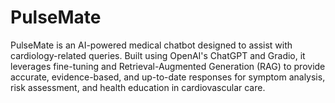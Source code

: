 # PulseMate
PulseMate is an AI-powered medical chatbot designed to assist with cardiology-related queries. Built using OpenAI's ChatGPT and Gradio, it leverages fine-tuning and Retrieval-Augmented Generation (RAG) to provide accurate, evidence-based, and up-to-date responses for symptom analysis, risk assessment, and health education in cardiovascular care.
